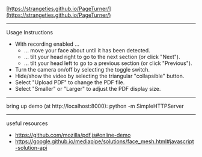 [https://strangeties.github.io/PageTurner/](https://strangeties.github.io/PageTurner/)

---

Usage Instructions

- With recording enabled ...
  - ... move your face about until it has been detected.
  - ... tilt your head right to go to the next section (or click "Next").
  - ... tilt your head left to go to a previous section (or click "Previous").
- Turn the camera on/off by selecting the toggle switch.
- Hide/show the video by selecting the triangular "collapsible" button.
- Select "Upload PDF" to change the PDF file.
- Select "Smaller" or "Larger" to adjust the PDF display size.

---

bring up demo (at http://localhost:8000):
python -m SimpleHTTPServer

---

useful resources
- https://github.com/mozilla/pdf.js#online-demo
- https://google.github.io/mediapipe/solutions/face_mesh.html#javascript-solution-api
